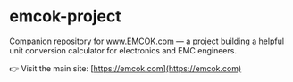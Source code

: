 # emcok-project
Companion repository for www.EMCOK.com — a project building a helpful unit conversion calculator for electronics and EMC engineers.

👉 Visit the main site: [https://emcok.com](https://emcok.com)
